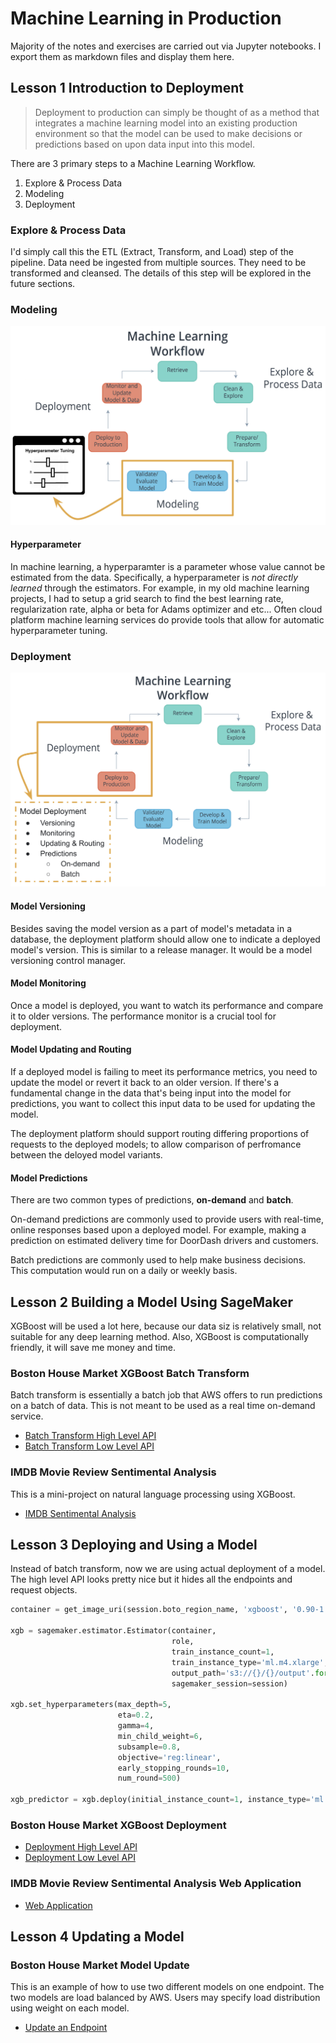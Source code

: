 # Machine Learning in Production

Majority of the notes and exercises are carried out via Jupyter notebooks. I export them as markdown
files and display them here.

## Lesson 1 Introduction to Deployment

> Deployment to production can simply be thought of as a method that integrates a machine learning
> model into an existing production environment so that the model can be used to make decisions or
> predictions based on upon data input into this model.

There are 3 primary steps to a Machine Learning Workflow.

1. Explore & Process Data
2. Modeling
3. Deployment

### Explore & Process Data

I'd simply call this the ETL (Extract, Transform, and Load) step of the pipeline. Data need be
ingested from multiple sources. They need to be transformed and cleansed. The details of this
step will be explored in the future sections.

### Modeling

![Machine Learning Workflow Modeling](./ml_workflow_modeling.png)

#### Hyperparameter

In machine learning, a hyperparamter is a parameter whose value cannot be estimated from the data.
Specifically, a hyperparameter is _not directly learned_ through the estimators. For example, in
my old machine learning projects, I had to setup a grid search to find the best learning rate,
regularization rate, alpha or beta for Adams optimizer and etc... Often cloud platform machine
learning services do provide tools that allow for automatic hyperparameter tuning.

### Deployment

![Machine Learning Workflow Deployment](./ml_workflow_deployment.png)

#### Model Versioning

Besides saving the model version as a part of model's metadata in a database, the deployment
platform should allow one to indicate a deployed model's version. This is similar to a release
manager. It would be a model versioning control manager.

#### Model Monitoring

Once a model is deployed, you want to watch its performance and compare it to older versions. The
performance monitor is a crucial tool for deployment.

#### Model Updating and Routing

If a deployed model is failing to meet its performance metrics, you need to update the model or
revert it back to an older version. If there's a fundamental change in the data that's being input
into the model for predictions, you want to collect this input data to be used for updating the
model.

The deployment platform should support routing differing proportions of requests to the deployed
models; to allow comparison of perfromance between the deloyed model variants.

#### Model Predictions

There are two common types of predictions, **on-demand** and **batch**.

On-demand predictions are commonly used to provide users with real-time, online responses based
upon a deployed model. For example, making a prediction on estimated delivery time for DoorDash
drivers and customers.

Batch predictions are commonly used to help make business decisions. This computation would run on
a daily or weekly basis.

## Lesson 2 Building a Model Using SageMaker

XGBoost will be used a lot here, because our data siz is relatively small, not suitable for any
deep learning method. Also, XGBoost is computationally friendly, it will save me money and time.

### Boston House Market XGBoost Batch Transform

Batch transform is essentially a batch job that AWS offers to run predictions on a batch of data.
This is not meant to be used as a real time on-demand service.

* [Batch Transform High Level API](./boston_housing_xgboost_batch_transform_high_level_api.md)
* [Batch Transform Low Level API](./boston_housing_xgboost_batch_transform_low_level_api.md)

### IMDB Movie Review Sentimental Analysis

This is a mini-project on natural language processing using XGBoost.

* [IMDB Sentimental Analysis](./imdb_sentiment_analysis_xgboost_batch_transform.md)

## Lesson 3 Deploying and Using a Model

Instead of batch transform, now we are using actual deployment of a model. The high level API
looks pretty nice but it hides all the endpoints and request objects.

```python
container = get_image_uri(session.boto_region_name, 'xgboost', '0.90-1')

xgb = sagemaker.estimator.Estimator(container,
                                    role,
                                    train_instance_count=1,
                                    train_instance_type='ml.m4.xlarge',
                                    output_path='s3://{}/{}/output'.format(session.default_bucket(), prefix),
                                    sagemaker_session=session)

xgb.set_hyperparameters(max_depth=5,
                        eta=0.2,
                        gamma=4,
                        min_child_weight=6,
                        subsample=0.8,
                        objective='reg:linear',
                        early_stopping_rounds=10,
                        num_round=500)

xgb_predictor = xgb.deploy(initial_instance_count=1, instance_type='ml.m4.xlarge')
```

### Boston House Market XGBoost Deployment

* [Deployment High Level API](boston_housing_xgboost_deploy_high_level_api.md)
* [Deployment Low Level API](boston_housing_xgboost_deploy_low_level_api.md)

### IMDB Movie Review Sentimental Analysis Web Application

* [Web Application](imdb_sentiment_analysis_xgboost_web_app.md)

## Lesson 4 Updating a Model

### Boston House Market Model Update

This is an example of how to use two different models on one endpoint. The two models are load
balanced by AWS. Users may specify load distribution using weight on each model.

* [Update an Endpoint](boston_housing_updating_an_endpoint.md)

